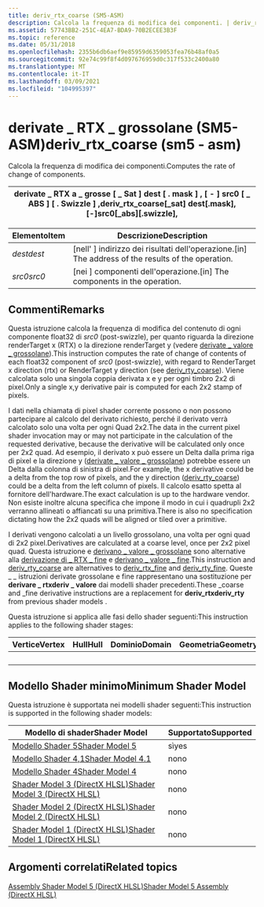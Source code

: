 ```yaml
---
title: deriv_rtx_coarse (SM5-ASM)
description: Calcola la frequenza di modifica dei componenti. | deriv_rtx_coarse (SM5-ASM)
ms.assetid: 57743BB2-251C-4EA7-BDA9-70B2ECEE3B3F
ms.topic: reference
ms.date: 05/31/2018
ms.openlocfilehash: 2355b6db6aef9e85959d6359053fea76b48af0a5
ms.sourcegitcommit: 92e74c99f8f4d097676959d0c317f533c2400a80
ms.translationtype: MT
ms.contentlocale: it-IT
ms.lasthandoff: 03/09/2021
ms.locfileid: "104995397"
---
```

# <a name="deriv_rtx_coarse-sm5---asm"></a><span data-ttu-id="5935b-104">derivate \_ RTX \_ grossolane (SM5-ASM)</span><span class="sxs-lookup"><span data-stu-id="5935b-104">deriv\_rtx\_coarse (sm5 - asm)</span></span>

<span data-ttu-id="5935b-105">Calcola la frequenza di modifica dei componenti.</span><span class="sxs-lookup"><span data-stu-id="5935b-105">Computes the rate of change of components.</span></span>



| <span data-ttu-id="5935b-106">derivate \_ RTX a \_ grosse \[ \_ Sat \] dest \[ . mask \] , \[ - \] src0 \[ \_ ABS \] \[ . Swizzle \] ,</span><span class="sxs-lookup"><span data-stu-id="5935b-106">deriv\_rtx\_coarse\[\_sat\] dest\[.mask\], \[-\]src0\[\_abs\]\[.swizzle\],</span></span> |
|----------------------------------------------------------------------------|



 



| <span data-ttu-id="5935b-107">Elemento</span><span class="sxs-lookup"><span data-stu-id="5935b-107">Item</span></span>                                                            | <span data-ttu-id="5935b-108">Descrizione</span><span class="sxs-lookup"><span data-stu-id="5935b-108">Description</span></span>                                                    |
|-----------------------------------------------------------------|----------------------------------------------------------------|
| <span data-ttu-id="5935b-109"><span id="dest"></span><span id="DEST"></span>*dest*</span><span class="sxs-lookup"><span data-stu-id="5935b-109"><span id="dest"></span><span id="DEST"></span>*dest*</span></span><br/> | <span data-ttu-id="5935b-110">\[nell' \] indirizzo dei risultati dell'operazione.</span><span class="sxs-lookup"><span data-stu-id="5935b-110">\[in\] The address of the results of the operation.</span></span><br/> |
| <span data-ttu-id="5935b-111"><span id="src0"></span><span id="SRC0"></span>*src0*</span><span class="sxs-lookup"><span data-stu-id="5935b-111"><span id="src0"></span><span id="SRC0"></span>*src0*</span></span><br/> | <span data-ttu-id="5935b-112">\[nei \] componenti dell'operazione.</span><span class="sxs-lookup"><span data-stu-id="5935b-112">\[in\] The components in the operation.</span></span><br/>             |



 

## <a name="remarks"></a><span data-ttu-id="5935b-113">Commenti</span><span class="sxs-lookup"><span data-stu-id="5935b-113">Remarks</span></span>

<span data-ttu-id="5935b-114">Questa istruzione calcola la frequenza di modifica del contenuto di ogni componente float32 di *src0* (post-swizzle), per quanto riguarda la direzione renderTarget x (RTX) o la direzione renderTarget y (vedere [derivate \_ valore \_ grossolane](deriv-rty-coarse--sm5---asm-.md)).</span><span class="sxs-lookup"><span data-stu-id="5935b-114">This instruction computes the rate of change of contents of each float32 component of *src0* (post-swizzle), with regard to RenderTarget x direction (rtx) or RenderTarget y direction (see [deriv\_rty\_coarse](deriv-rty-coarse--sm5---asm-.md)).</span></span> <span data-ttu-id="5935b-115">Viene calcolata solo una singola coppia derivata x e y per ogni timbro 2x2 di pixel.</span><span class="sxs-lookup"><span data-stu-id="5935b-115">Only a single x,y derivative pair is computed for each 2x2 stamp of pixels.</span></span>

<span data-ttu-id="5935b-116">I dati nella chiamata di pixel shader corrente possono o non possono partecipare al calcolo del derivato richiesto, perché il derivato verrà calcolato solo una volta per ogni Quad 2x2.</span><span class="sxs-lookup"><span data-stu-id="5935b-116">The data in the current pixel shader invocation may or may not participate in the calculation of the requested derivative, because the derivative will be calculated only once per 2x2 quad.</span></span> <span data-ttu-id="5935b-117">Ad esempio, il derivato x può essere un Delta dalla prima riga di pixel e la direzione y ([derivate \_ valore \_ grossolane](deriv-rty-coarse--sm5---asm-.md)) potrebbe essere un Delta dalla colonna di sinistra di pixel.</span><span class="sxs-lookup"><span data-stu-id="5935b-117">For example, the x derivative could be a delta from the top row of pixels, and the y direction ([deriv\_rty\_coarse](deriv-rty-coarse--sm5---asm-.md)) could be a delta from the left column of pixels.</span></span> <span data-ttu-id="5935b-118">Il calcolo esatto spetta al fornitore dell'hardware.</span><span class="sxs-lookup"><span data-stu-id="5935b-118">The exact calculation is up to the hardware vendor.</span></span> <span data-ttu-id="5935b-119">Non esiste inoltre alcuna specifica che impone il modo in cui i quadrupli 2x2 verranno allineati o affiancati su una primitiva.</span><span class="sxs-lookup"><span data-stu-id="5935b-119">There is also no specification dictating how the 2x2 quads will be aligned or tiled over a primitive.</span></span>

<span data-ttu-id="5935b-120">I derivati vengono calcolati a un livello grossolano, una volta per ogni quad di 2x2 pixel.</span><span class="sxs-lookup"><span data-stu-id="5935b-120">Derivatives are calculated at a coarse level, once per 2x2 pixel quad.</span></span> <span data-ttu-id="5935b-121">Questa istruzione e [derivano \_ valore \_ grossolane](deriv-rty-coarse--sm5---asm-.md) sono alternative alla [derivazione di \_ RTX \_ fine](deriv-rtx-fine--sm5---asm-.md) e [derivano \_ valore \_ fine](deriv-rty-fine--sm5---asm-.md).</span><span class="sxs-lookup"><span data-stu-id="5935b-121">This instruction and [deriv\_rty\_coarse](deriv-rty-coarse--sm5---asm-.md) are alternatives to [deriv\_rtx\_fine](deriv-rtx-fine--sm5---asm-.md) and [deriv\_rty\_fine](deriv-rty-fine--sm5---asm-.md).</span></span> <span data-ttu-id="5935b-122">Queste \_ \_ istruzioni derivate grossolane e fine rappresentano una sostituzione per **derivare \_ rtxderiv \_ valore** dai modelli shader precedenti.</span><span class="sxs-lookup"><span data-stu-id="5935b-122">These \_coarse and \_fine derivative instructions are a replacement for **deriv\_rtxderiv\_rty** from previous shader models .</span></span>

<span data-ttu-id="5935b-123">Questa istruzione si applica alle fasi dello shader seguenti:</span><span class="sxs-lookup"><span data-stu-id="5935b-123">This instruction applies to the following shader stages:</span></span>



| <span data-ttu-id="5935b-124">Vertice</span><span class="sxs-lookup"><span data-stu-id="5935b-124">Vertex</span></span> | <span data-ttu-id="5935b-125">Hull</span><span class="sxs-lookup"><span data-stu-id="5935b-125">Hull</span></span> | <span data-ttu-id="5935b-126">Dominio</span><span class="sxs-lookup"><span data-stu-id="5935b-126">Domain</span></span> | <span data-ttu-id="5935b-127">Geometria</span><span class="sxs-lookup"><span data-stu-id="5935b-127">Geometry</span></span> | <span data-ttu-id="5935b-128">Pixel</span><span class="sxs-lookup"><span data-stu-id="5935b-128">Pixel</span></span> | <span data-ttu-id="5935b-129">Calcolo</span><span class="sxs-lookup"><span data-stu-id="5935b-129">Compute</span></span> |
|--------|------|--------|----------|-------|---------|
|        |      |        |          | <span data-ttu-id="5935b-130">X</span><span class="sxs-lookup"><span data-stu-id="5935b-130">X</span></span>     |         |



 

## <a name="minimum-shader-model"></a><span data-ttu-id="5935b-131">Modello Shader minimo</span><span class="sxs-lookup"><span data-stu-id="5935b-131">Minimum Shader Model</span></span>

<span data-ttu-id="5935b-132">Questa istruzione è supportata nei modelli shader seguenti:</span><span class="sxs-lookup"><span data-stu-id="5935b-132">This instruction is supported in the following shader models:</span></span>



| <span data-ttu-id="5935b-133">Modello di shader</span><span class="sxs-lookup"><span data-stu-id="5935b-133">Shader Model</span></span>                                              | <span data-ttu-id="5935b-134">Supportato</span><span class="sxs-lookup"><span data-stu-id="5935b-134">Supported</span></span> |
|-----------------------------------------------------------|-----------|
| [<span data-ttu-id="5935b-135">Modello Shader 5</span><span class="sxs-lookup"><span data-stu-id="5935b-135">Shader Model 5</span></span>](d3d11-graphics-reference-sm5.md)        | <span data-ttu-id="5935b-136">sì</span><span class="sxs-lookup"><span data-stu-id="5935b-136">yes</span></span>       |
| [<span data-ttu-id="5935b-137">Modello Shader 4,1</span><span class="sxs-lookup"><span data-stu-id="5935b-137">Shader Model 4.1</span></span>](dx-graphics-hlsl-sm4.md)              | <span data-ttu-id="5935b-138">no</span><span class="sxs-lookup"><span data-stu-id="5935b-138">no</span></span>        |
| [<span data-ttu-id="5935b-139">Modello Shader 4</span><span class="sxs-lookup"><span data-stu-id="5935b-139">Shader Model 4</span></span>](dx-graphics-hlsl-sm4.md)                | <span data-ttu-id="5935b-140">no</span><span class="sxs-lookup"><span data-stu-id="5935b-140">no</span></span>        |
| [<span data-ttu-id="5935b-141">Shader Model 3 (DirectX HLSL)</span><span class="sxs-lookup"><span data-stu-id="5935b-141">Shader Model 3 (DirectX HLSL)</span></span>](dx-graphics-hlsl-sm3.md) | <span data-ttu-id="5935b-142">no</span><span class="sxs-lookup"><span data-stu-id="5935b-142">no</span></span>        |
| [<span data-ttu-id="5935b-143">Shader Model 2 (DirectX HLSL)</span><span class="sxs-lookup"><span data-stu-id="5935b-143">Shader Model 2 (DirectX HLSL)</span></span>](dx-graphics-hlsl-sm2.md) | <span data-ttu-id="5935b-144">no</span><span class="sxs-lookup"><span data-stu-id="5935b-144">no</span></span>        |
| [<span data-ttu-id="5935b-145">Shader Model 1 (DirectX HLSL)</span><span class="sxs-lookup"><span data-stu-id="5935b-145">Shader Model 1 (DirectX HLSL)</span></span>](dx-graphics-hlsl-sm1.md) | <span data-ttu-id="5935b-146">no</span><span class="sxs-lookup"><span data-stu-id="5935b-146">no</span></span>        |



 

## <a name="related-topics"></a><span data-ttu-id="5935b-147">Argomenti correlati</span><span class="sxs-lookup"><span data-stu-id="5935b-147">Related topics</span></span>

<dl> <dt>

[<span data-ttu-id="5935b-148">Assembly Shader Model 5 (DirectX HLSL)</span><span class="sxs-lookup"><span data-stu-id="5935b-148">Shader Model 5 Assembly (DirectX HLSL)</span></span>](shader-model-5-assembly--directx-hlsl-.md)
</dt> </dl>

 

 





